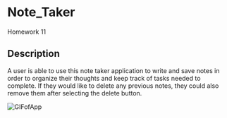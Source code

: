 # Note_Taker
Homework 11

## Description
A user is able to use this note taker application to write and save notes in order to organize their thoughts and keep track of tasks needed to complete. If they would like to delete any previous notes, they could also remove them after selecting the delete button.

![GIFofApp](https://github.com/Boaardz56/Note_Taker/blob/master/Develop/public/assets/hw11gif.gif)

